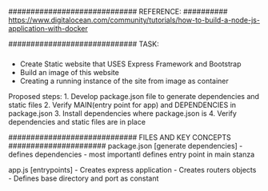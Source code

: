 #############################
REFERENCE: 
##########
https://www.digitalocean.com/community/tutorials/how-to-build-a-node-js-application-with-docker

#############################
TASK: 
#####
- Create Static website that USES Express Framework and Bootstrap 
- Build an image of this website 
- Creating a running instance of the site from image as container 

Proposed steps: 
	1. Develop package.json file to generate dependencies and static files 
	2. Verify MAIN(entry point for app) and DEPENDENCIES in package.json 
	3. Install dependencies <npm install> where package.json is 
	4. Verify dependencies and static files are in place 

#############################
FILES AND KEY CONCEPTS 
######################
package.json [generate dependencies]
	- defines dependencies 
	- most importantl defines entry point in main stanza 


app.js [entrypoints]
	- Creates express application 
	- Creates routers objects 
	- Defines base directory and port as constant
